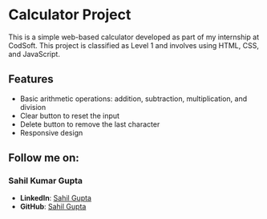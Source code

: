 # Calculator Project

This is a simple web-based calculator developed as part of my internship at CodSoft. This project is classified as Level 1 and involves using HTML, CSS, and JavaScript.

## Features

- Basic arithmetic operations: addition, subtraction, multiplication, and division
- Clear button to reset the input
- Delete button to remove the last character
- Responsive design

## Follow me on:

### Sahil Kumar Gupta
- **LinkedIn**: [Sahil Gupta](https://www.linkedin.com/in/sahil-gupta-44294b2b2/)
- **GitHub**: [Sahil Gupta](https://github.com/sahilgupta43)